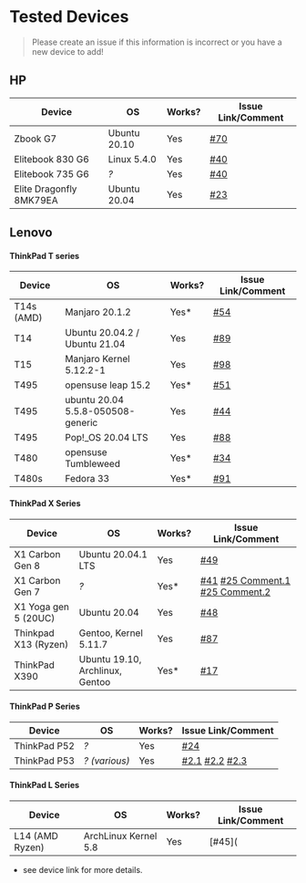 # Tested Devices

> Please create an issue if this information is incorrect or you have a new device to add!

## HP

| Device                  | OS           | Works? | Issue Link/Comment                                           |
| ----------------------- | ------------ | ------ | ------------------------------------------------------------ |
| Zbook G7                | Ubuntu 20.10 | Yes    | [#70](https://github.com/xmm7360/xmm7360-pci/issues/70#issue-810595315) |
| Elitebook 830 G6        | Linux 5.4.0  | Yes    | [#40](https://github.com/xmm7360/xmm7360-pci/issues/40)      |
| Elitebook 735 G6        | *?*          | Yes    | [#40](https://github.com/xmm7360/xmm7360-pci/issues/40)      |
| Elite Dragonfly 8MK79EA | Ubuntu 20.04 | Yes    | [#23](https://github.com/xmm7360/xmm7360-pci/issues/23)      |

## Lenovo

#### ThinkPad T series


| Device     | OS                                     | Works? | Issue Link/Comment                                           |
| ---------- | -------------------------------------- | ------ | ------------------------------------------------------------ |
| T14s (AMD) | Manjaro 20.1.2                         | Yes*   | [#54](https://github.com/xmm7360/xmm7360-pci/issues/54)      |
| T14        | Ubuntu 20.04.2 / Ubuntu 21.04          | Yes    | [#89](https://github.com/xmm7360/xmm7360-pci/issues/89)      |
| T15        | Manjaro Kernel 5.12.2-1                | Yes    | [#98](https://github.com/xmm7360/xmm7360-pci/issues/98)      |
| T495       | opensuse leap 15.2                     | Yes*   | [#51](https://github.com/xmm7360/xmm7360-pci/issues/51)      |
| T495       | ubuntu 20.04<br />5.5.8-050508-generic | Yes    | [#44](https://github.com/xmm7360/xmm7360-pci/issues/44)      |
| T495       | Pop!_OS 20.04 LTS                      | Yes    | [#88](https://github.com/xmm7360/xmm7360-pci/issues/88)      |
| T480       | opensuse Tumbleweed                    | Yes*   | [#34](https://github.com/xmm7360/xmm7360-pci/issues/34#issuecomment-608655279) |
| T480s      | Fedora 33                              | Yes*   | [#91](https://github.com/xmm7360/xmm7360-pci/issues/91)      |

#### ThinkPad X Series

| Device               | OS                              | Works? | Issue Link/Comment                                           |
| -------------------- | ------------------------------- | ------ | ------------------------------------------------------------ |
| X1 Carbon Gen 8      | Ubuntu 20.04.1 LTS              | Yes    | [#49](https://github.com/xmm7360/xmm7360-pci/issues/49)      |
| X1 Carbon Gen 7      | *?*                             | Yes*   | [#41](https://github.com/xmm7360/xmm7360-pci/issues/41) [#25 Comment.1](https://github.com/xmm7360/xmm7360-pci/issues/25#issuecomment-590215108) [#25 Comment.2](https://github.com/xmm7360/xmm7360-pci/issues/25#issuecomment-721506784) |
| X1 Yoga gen 5 (20UC) | Ubuntu 20.04                    | Yes    | [#48](https://github.com/xmm7360/xmm7360-pci/issues/48)      |
| Thinkpad X13 (Ryzen) | Gentoo, Kernel 5.11.7           | Yes    | [#87](https://github.com/xmm7360/xmm7360-pci/issues/87)      |
| ThinkPad X390        | Ubuntu 19.10, Archlinux, Gentoo | Yes*   | [#17](https://github.com/xmm7360/xmm7360-pci/issues/17)      |

#### ThinkPad P Series

| Device       | OS            | Works? | Issue Link/Comment                                           |
| ------------ | ------------- | ------ | ------------------------------------------------------------ |
| ThinkPad P52 | *?*           | Yes    | [#24](https://github.com/xmm7360/xmm7360-pci/issues/24)      |
| ThinkPad P53 | *? (various)* | Yes    | [#2.1](https://github.com/xmm7360/xmm7360-pci/issues/2#issuecomment-574969366) [#2.2](https://github.com/xmm7360/xmm7360-pci/issues/2#issuecomment-605488944) [#2.3](https://github.com/xmm7360/xmm7360-pci/issues/2#issuecomment-713308447) |

#### ThinkPad L Series

| Device          | OS                   | Works? | Issue Link/Comment |
| --------------- | -------------------- | ------ | ------------------ |
| L14 (AMD Ryzen) | ArchLinux Kernel 5.8 | Yes    | [#45](             |

* see device link for more details.